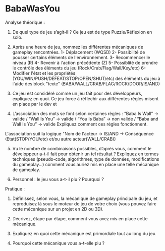 # BabaWasYou
 
Analyse théorique :

1. De quel type de jeu s’agit-il ?
Ce jeu est de type Puzzle/Réflexion en solo.

2. Après une heure de jeu, nommez les différentes mécaniques de gameplay
rencontrées.
   1- Déplacement (WQSD)
   2- Possibilité de pousser certains éléments de l'environnement.
   3- Recommencer le niveau (R)
   4- Revenir à l'action précédente (Z)
   5- Possiblité de prendre le contrôle des éléments du jeu (Rock/Crab/Flag/Wall/Key/etc)
   6- Modifier l'état et les propriétés (YOU/WIN/PUSH/DEFEAT/STOP/OPEN/SHUT/etc) des éléments du jeu à l'aide des block "texte" (BABA/WALL/CRAB/FLAG/ROCK/DOOR/IS/AND)

3. Ce jeu est considéré comme un jeu fait pour des développeurs, expliquez en quoi.
Ce jeu force à réfléchir aux différentes règles misent en place par le dev et 

4. L’association des mots se font selon certaines règles :
“Baba Is Wall” -> valide /
“Wall Is You” -> valide /
“You Is Baba” -> non valide /
“Baba and Wall Is You” -> valide
Expliquez comment ces règles fonctionnent.

L'association suit la logique "Nom de l'acteur -> IS/AND -> Conséquence (Etat(STOP/YOU/etc) et/ou autre acteur(WALL/CRAB))

5. Vu le nombre de combinaisons possibles, d’après vous, comment le développeur
a-t-il fait pour obtenir un tel résultat ? Expliquez en termes techniques (pseudo-code,
algorithmes, type de données, modifications du gameplay…) comment vous auriez
mis en place une telle mécanique de gameplay.

6. Personnel : le jeu vous a-t-il plu ? Pourquoi ?

Pratique :
1. Définissez, selon vous, la mécanique de gameplay principale du jeu, et reproduisez
là sous le moteur de jeu de votre choix (vous pouvez faire cette mécanique sur un
projet en 2D ou 3D).

2. Décrivez, étape par étape, comment vous avez mis en place cette mécanique.

3. Expliquez en quoi cette mécanique est primordiale tout au long du jeu.

4. Pourquoi cette mécanique vous a-t-elle plu ?